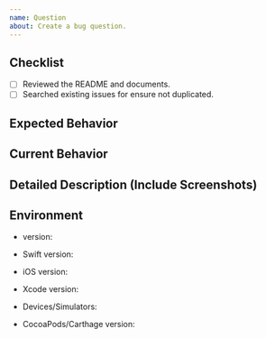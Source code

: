 ```yaml
---
name: Question
about: Create a bug question.
---
```


## Checklist
- [ ] Reviewed the README and documents.  
- [ ] Searched existing issues for ensure not duplicated.  

## Expected Behavior
<!--- Tell us what should happen -->

## Current Behavior
<!--- Tell us what happens instead of the expected behavior -->

## Detailed Description (Include Screenshots)
<!--- Provide a detailed description of your question -->

## Environment
- version:

- Swift version:

- iOS version:

- Xcode version:

- Devices/Simulators:

- CocoaPods/Carthage version:
